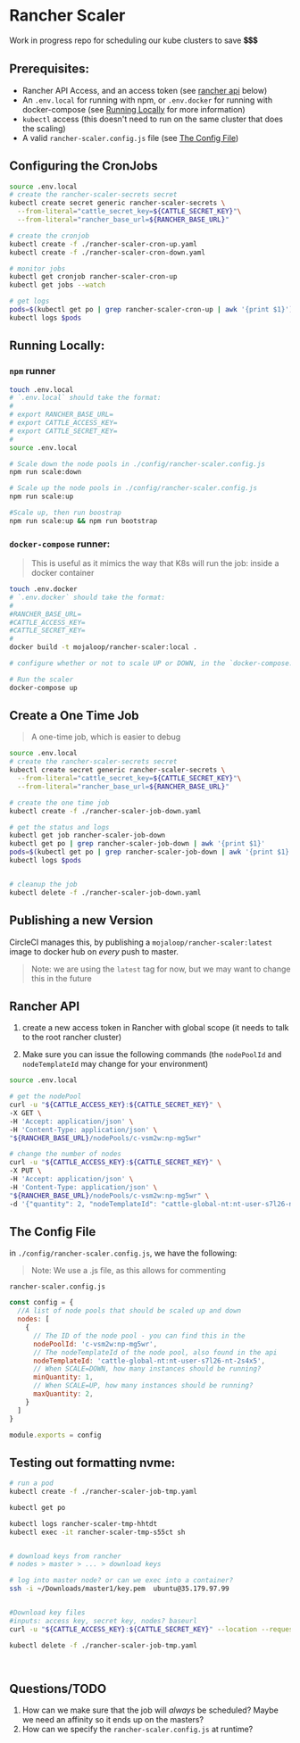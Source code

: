 # Rancher Scaler

Work in progress repo for scheduling our kube clusters to save 💲💲💲

## Prerequisites:

- Rancher API Access, and an access token (see [rancher api](#rancher-api) below)
- An `.env.local` for running with npm, or `.env.docker` for running with docker-compose (see [Running Locally](#Running-Locally) for more information)
- `kubectl` access (this doesn't need to run on the same cluster that does the scaling)
- A valid `rancher-scaler.config.js` file (see [The Config File](#The-Config-File))

## Configuring the CronJobs

```bash
source .env.local
# create the rancher-scaler-secrets secret
kubectl create secret generic rancher-scaler-secrets \
  --from-literal="cattle_secret_key=${CATTLE_SECRET_KEY}"\
  --from-literal="rancher_base_url=${RANCHER_BASE_URL}"

# create the cronjob
kubectl create -f ./rancher-scaler-cron-up.yaml
kubectl create -f ./rancher-scaler-cron-down.yaml

# monitor jobs
kubectl get cronjob rancher-scaler-cron-up
kubectl get jobs --watch

# get logs
pods=$(kubectl get po | grep rancher-scaler-cron-up | awk '{print $1}')
kubectl logs $pods
```

## Running Locally:

### `npm` runner

```bash
touch .env.local
# `.env.local` should take the format:
#
# export RANCHER_BASE_URL=
# export CATTLE_ACCESS_KEY=
# export CATTLE_SECRET_KEY=
#
source .env.local

# Scale down the node pools in ./config/rancher-scaler.config.js
npm run scale:down

# Scale up the node pools in ./config/rancher-scaler.config.js
npm run scale:up

#Scale up, then run boostrap
npm run scale:up && npm run bootstrap

```

### `docker-compose` runner:
> This is useful as it mimics the way that K8s will run the job: inside a docker container


```bash
touch .env.docker
# `.env.docker` should take the format:
#
#RANCHER_BASE_URL=
#CATTLE_ACCESS_KEY=
#CATTLE_SECRET_KEY=
#
docker build -t mojaloop/rancher-scaler:local .

# configure whether or not to scale UP or DOWN, in the `docker-compose.yml` file

# Run the scaler
docker-compose up
```

## Create a One Time Job

> A one-time job, which is easier to debug

```bash
source .env.local
# create the rancher-scaler-secrets secret
kubectl create secret generic rancher-scaler-secrets \
  --from-literal="cattle_secret_key=${CATTLE_SECRET_KEY}"\
  --from-literal="rancher_base_url=${RANCHER_BASE_URL}"

# create the one time job
kubectl create -f ./rancher-scaler-job-down.yaml

# get the status and logs
kubectl get job rancher-scaler-job-down
kubectl get po | grep rancher-scaler-job-down | awk '{print $1}'
pods=$(kubectl get po | grep rancher-scaler-job-down | awk '{print $1}')
kubectl logs $pods


# cleanup the job
kubectl delete -f ./rancher-scaler-job-down.yaml
```

## Publishing a new Version

CircleCI manages this, by publishing a `mojaloop/rancher-scaler:latest` image to docker hub on _every_ push to master.

> Note: we are using the `latest` tag for now, but we may want to change this in the future

## Rancher API

1. create a new access token in Rancher with global scope (it needs to talk to the root rancher cluster)

2. Make sure you can issue the following commands (the `nodePoolId` and `nodeTemplateId` may change for your environment)

```bash
source .env.local

# get the nodePool
curl -u "${CATTLE_ACCESS_KEY}:${CATTLE_SECRET_KEY}" \
-X GET \
-H 'Accept: application/json' \
-H 'Content-Type: application/json' \
"${RANCHER_BASE_URL}/nodePools/c-vsm2w:np-mg5wr" 

# change the number of nodes
curl -u "${CATTLE_ACCESS_KEY}:${CATTLE_SECRET_KEY}" \
-X PUT \
-H 'Accept: application/json' \
-H 'Content-Type: application/json' \
"${RANCHER_BASE_URL}/nodePools/c-vsm2w:np-mg5wr" \
-d '{"quantity": 2, "nodeTemplateId": "cattle-global-nt:nt-user-s7l26-nt-2s4x5"}'
```

## The Config File

in `./config/rancher-scaler.config.js`, we have the following:

> Note: We use a .js file, as this allows for commenting 

`rancher-scaler.config.js`
```js
const config = {
  //A list of node pools that should be scaled up and down
  nodes: [
    {
      // The ID of the node pool - you can find this in the 
      nodePoolId: 'c-vsm2w:np-mg5wr',
      // The nodeTemplateId of the node pool, also found in the api
      nodeTemplateId: 'cattle-global-nt:nt-user-s7l26-nt-2s4x5',
      // When SCALE=DOWN, how many instances should be running?
      minQuantity: 1,
      // When SCALE=UP, how many instances should be running?
      maxQuantity: 2,
    }
  ]
}

module.exports = config
```

## Testing out formatting nvme:

```bash
# run a pod
kubectl create -f ./rancher-scaler-job-tmp.yaml

kubectl get po

kubectl logs rancher-scaler-tmp-hhtdt
kubectl exec -it rancher-scaler-tmp-s55ct sh


# download keys from rancher
# nodes > master > ... > download keys

# log into master node? or can we exec into a container?
ssh -i ~/Downloads/master1/key.pem  ubuntu@35.179.97.99


#Download key files
#inputs: access key, secret key, nodes? baseurl
curl -u "${CATTLE_ACCESS_KEY}:${CATTLE_SECRET_KEY}" --location --request GET "${BASE_URL}/v3/nodes/c-kbc2d:m-26tkk/nodeconfig" -o /tmp/keys

kubectl delete -f ./rancher-scaler-job-tmp.yaml




```

## Questions/TODO

1. How can we make sure that the job will _always_ be scheduled? Maybe we need an affinity so it ends up on the masters?
1. How can we specify the `rancher-scaler.config.js` at runtime?